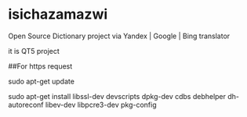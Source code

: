 # isichazamazwi

Open Source Dictionary project via Yandex | Google | Bing translator 

it is QT5 project 

##For https request

sudo apt-get update

sudo apt-get install libssl-dev devscripts dpkg-dev cdbs debhelper dh-autoreconf libev-dev libpcre3-dev pkg-config

##